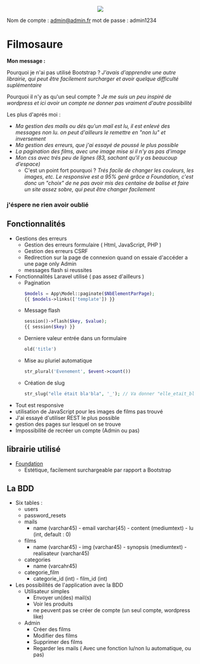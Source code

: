 <p align="center"><img src="https://laravel.com/assets/img/components/logo-laravel.svg"></p>

Nom de compte : admin@admin.fr
mot de passe : admin1234

# Filmosaure

__Mon message :__

Pourquoi je n'ai pas utilisé Bootstrap ?
_J'avais d'apprendre une autre librairie, qui peut être facilement surcharger et avoir quelque difficulté suplémentaire_

Pourquoi il n'y as qu'un seul compte ?
_Je me suis un peu inspiré de wordpress et ici avoir un compte ne donner pas vraiment d'autre possibilité_

Les plus d'aprés moi :
- _Ma gestion des mails ou dés qu'un mail est lu, il est enlevé des messages non lu. on peut d'ailleurs le remettre en "non lu" et inversement_
- _Ma gestion des erreurs, que j'ai essayé de poussé le plus possible_
- _La pagination des films, avec une image mise si il n'y as pas d'image_
- _Mon css avec trés peu de lignes (83, sachant qu'il y as beaucoup d'espace)_
    - C'est un point fort pourquoi ? _Trés facile de changer les couleurs, les images, etc. Le responsive est a 95% geré grâce a Foundation, c'est donc un "choix" de ne pas avoir mis des centaine de balise et faire un site assez sobre, qui peut être changer facilement_

### j'éspere ne rien avoir oublié 

## Fonctionnalités

- Gestions des erreurs
    - Gestion des erreurs formulaire ( Html, JavaScript, PHP )
    - Gestion des erreurs CSRF
    - Redirection sur la page de connexion quand on essaie d'accéder a une page only Admin
    - messages flash si reussites
- Fonctionnalités Laravel utilisé ( pas assez d'ailleurs )
    - Pagination
      ```php 
      $models = App\Model::paginate($NbElementParPage);
      {{ $models->links(['template']) }}
      ```
    - Message flash 
      ```php
      session()->flash($key, $value);
      {{ session($key) }}
      ```
    - Derniere valeur entrée dans un formulaire
      ```php
      old('title')
      ```
    - Mise au pluriel automatique
      ```php
      str_plural('Evenement', $event->count())
      ```
    - Création de slug
      ```php
      str_slug("elle était bla'bla", '_'); // Va donner "elle_etait_blabla"
      ```
- Tout est responsive
- utilisation de JavaScript pour les images de films pas trouvé
- J'ai essayé d'utiliser REST le plus possible
- gestion des pages sur lesquel on se trouve
- Impossibilité de recréer un compte (Admin ou pas)

## librairie utilisé

- [Foundation](http://foundation.zurb.com/sites/docs/)
    - Estétique, facilement surchargeable par rapport a Bootstrap

## La BDD

- Six tables :
    - users
    - password_resets
    - mails
        - name (varchar45) - email varchar(45) - content (mediumtext) - lu (int, default : 0)
    - films
        - name (varchar45) - img (varchar45) - synopsis (mediumtext) - realisateur (varchar45)
    - categories
        - name (varcahr45)
    - categorie_film
        - categorie_id (int) - film_id (int)
- Les possibilités de l'application avec la BDD
    - Utilisateur simples
        - Envoyer un(des) mail(s)
        - Voir les produits
        - ne peuvent pas se créer de compte (un seul compte, wordpress like)
    - Admin
        - Créer des films
        - Modifier des films
        - Supprimer des films
        - Regarder les mails ( Avec une fonction lu/non lu automatique, ou pas)


